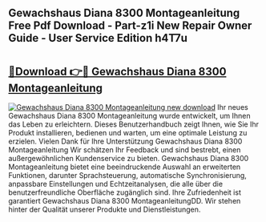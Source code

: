 ## Gewachshaus Diana 8300 Montageanleitung Free Pdf Download - Part-z1i New Repair Owner Guide - User Service Edition h4T7u

# <h2><a href="http://df712u.blite.top/?on=Gewachshaus+Diana+8300+Montageanleitung">🔗Download 👉🔴 Gewachshaus Diana 8300 Montageanleitung</a></h2>

[![Gewachshaus Diana 8300 Montageanleitung new download](https://i.imgur.com/lujVjoI.png)](http://df712u.blite.top/?on=Gewachshaus+Diana+8300+Montageanleitung)
Ihr neues Gewachshaus Diana 8300 Montageanleitung wurde entwickelt, um Ihnen das Leben zu erleichtern. Dieses Benutzerhandbuch zeigt Ihnen, wie Sie Ihr Produkt installieren, bedienen und warten, um eine optimale Leistung zu erzielen. Vielen Dank für Ihre Unterstützung Gewachshaus Diana 8300 Montageanleitung Wir schätzen Ihr Feedback und sind bestrebt, einen außergewöhnlichen Kundenservice zu bieten. Gewachshaus Diana 8300 Montageanleitung bietet eine beeindruckende Auswahl an erweiterten Funktionen, darunter Sprachsteuerung, automatische Synchronisierung, anpassbare Einstellungen und Echtzeitanalysen, die alle über die benutzerfreundliche Oberfläche zugänglich sind. Ihre Zufriedenheit ist garantiert Gewachshaus Diana 8300 MontageanleitungDD. Wir stehen hinter der Qualität unserer Produkte und Dienstleistungen.
